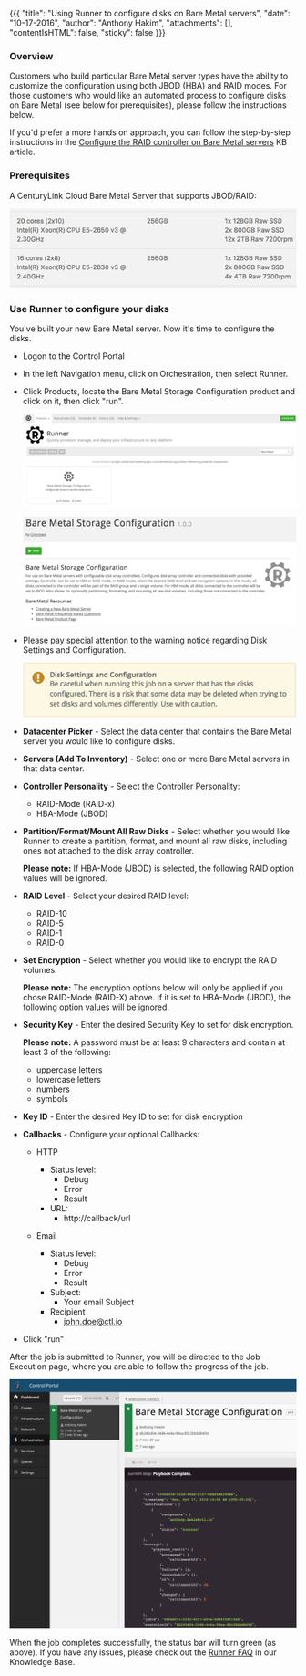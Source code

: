 
{{{
"title": "Using Runner to configure disks on Bare Metal servers",
"date": "10-17-2016",
"author": "Anthony Hakim",
"attachments": [],
"contentIsHTML": false,
"sticky": false
}}}

### Overview

Customers who build particular Bare Metal server types have the ability to customize the configuration using both JBOD (HBA) and RAID modes.  For those customers who would like an automated process to configure disks on Bare Metal (see below for prerequisites), please follow the instructions below.

If you'd prefer a more hands on approach, you can follow the step-by-step instructions in the [Configure the RAID controller on Bare Metal servers](https://www.ctl.io/knowledge-base/servers/configuring-raid-on-bare-metal-servers.md) KB article.

### Prerequisites

A CenturyLink Cloud Bare Metal Server that supports JBOD/RAID:

![Bare Metal JBOD/RAID Support](../images/bare_metal_runner_disks_1.png)

### Use Runner to configure your disks

You've built your new Bare Metal server.  Now it's time to configure the disks.

* Logon to the Control Portal
* In the left Navigation menu, click on Orchestration, then select Runner.
* Click Products, locate the Bare Metal Storage Configuration product and click on it, then click "run".

    ![Bare Metal Storage Configuration](../images/bare_metal_runner_disks_2.png)

    ![Run Bare Metal Storage Configuration](../images/bare_metal_runner_disks_3.png)

* Please pay special attention to the warning notice regarding Disk Settings and Configuration.

  ![Bare Metal Storage Configuration](../images/bare_metal_runner_disks_4.png)

* **Datacenter Picker** - Select the data center that contains the Bare Metal server you would like to configure disks.
* **Servers (Add To Inventory)** - Select one or more Bare Metal servers in that data center.
* **Controller Personality** - Select the Controller Personality:
  - RAID-Mode (RAID-x)
  - HBA-Mode (JBOD)
* **Partition/Format/Mount All Raw Disks** - Select whether you would like Runner to create a partition, format, and mount all raw disks, including ones not attached to the disk array controller.

  **Please note:** If HBA-Mode (JBOD) is selected, the following RAID option values will be ignored.

* **RAID Level** - Select your desired RAID level:
  - RAID-10
  - RAID-5
  - RAID-1
  - RAID-0
* **Set Encryption** - Select whether you would like to encrypt the RAID volumes.

  **Please note:** The encryption options below will only be applied if you chose RAID-Mode (RAID-X) above. If it is set to HBA-Mode (JBOD), the following option values will be ignored.

* **Security Key** - Enter the desired Security Key to set for disk encryption.

  **Please note:**	A password must be at least 9 characters and contain at least 3 of the following:
  - uppercase letters
  - lowercase letters
  - numbers
  - symbols

* **Key ID** - Enter the desired Key ID to set for disk encryption

* **Callbacks** - Configure your optional Callbacks:
  - HTTP
    - Status level:
      - Debug
      - Error
      - Result
    - URL:
      - http://callback/url

  - Email
    - Status level:
      - Debug
      - Error
      - Result
    - Subject:
      - Your email Subject
    - Recipient
      - john.doe@ctl.io

 * Click "run"

 After the job is submitted to Runner, you will be directed to the Job Execution page, where you are able to follow the progress of the job.

 ![Bare Metal Job Execution](../images/bare_metal_runner_disks_5.png)

When the job completes successfully, the status bar will turn green (as above). If you have any issues, please check out the [Runner FAQ](https://www.ctl.io/knowledge-base/runner/runner-faqs.md) in our Knowledge Base.

